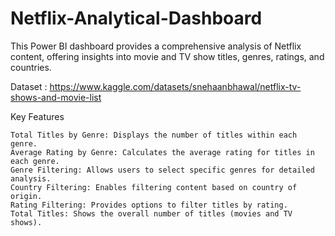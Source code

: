 # Netflix-Analytical-Dashboard
This Power BI dashboard provides a comprehensive analysis of Netflix content, offering insights into movie and TV show titles, genres, ratings, and countries.

Dataset : https://www.kaggle.com/datasets/snehaanbhawal/netflix-tv-shows-and-movie-list

Key Features

    Total Titles by Genre: Displays the number of titles within each genre.
    Average Rating by Genre: Calculates the average rating for titles in each genre.
    Genre Filtering: Allows users to select specific genres for detailed analysis.
    Country Filtering: Enables filtering content based on country of origin.
    Rating Filtering: Provides options to filter titles by rating.
    Total Titles: Shows the overall number of titles (movies and TV shows).
